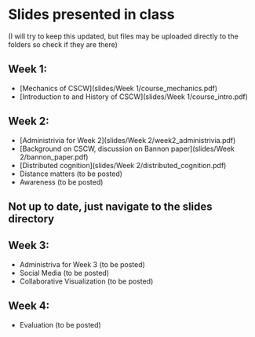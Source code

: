 # Slides presented in class
(I will try to keep this updated, but files may be uploaded directly to the folders so check if they are there)

## Week 1:
   * [Mechanics of CSCW](slides/Week 1/course_mechanics.pdf)
   * [Introduction to and History of CSCW](slides/Week 1/course_intro.pdf)

## Week 2: 
   * [Administrivia for Week 2](slides/Week 2/week2_administrivia.pdf)
   * [Background on CSCW, discussion on Bannon paper](slides/Week 2/bannon_paper.pdf)
   * [Distributed cognition](slides/Week 2/distributed_cognition.pdf)
   * Distance matters (to be posted)
   * Awareness (to be posted)

## Not up to date, just navigate to the slides directory
   
## Week 3:
   * Administriva for Week 3  (to be posted)
   * Social Media (to be posted)
   * Collaborative Visualization (to be posted)
   
## Week 4:
   * Evaluation (to be posted)
